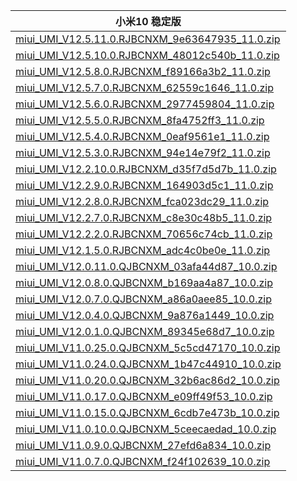 | 小米10  稳定版    |
| ---- |
| [miui_UMI_V12.5.11.0.RJBCNXM_9e63647935_11.0.zip](https://hugeota.d.miui.com/V12.5.11.0.RJBCNXM/miui_UMI_V12.5.11.0.RJBCNXM_9e63647935_11.0.zip)    |
| [miui_UMI_V12.5.10.0.RJBCNXM_48012c540b_11.0.zip](https://hugeota.d.miui.com/V12.5.10.0.RJBCNXM/miui_UMI_V12.5.10.0.RJBCNXM_48012c540b_11.0.zip)    |
| [miui_UMI_V12.5.8.0.RJBCNXM_f89166a3b2_11.0.zip](https://hugeota.d.miui.com/V12.5.8.0.RJBCNXM/miui_UMI_V12.5.8.0.RJBCNXM_f89166a3b2_11.0.zip)    |
| [miui_UMI_V12.5.7.0.RJBCNXM_62559c1646_11.0.zip](https://hugeota.d.miui.com/V12.5.7.0.RJBCNXM/miui_UMI_V12.5.7.0.RJBCNXM_62559c1646_11.0.zip)    |
| [miui_UMI_V12.5.6.0.RJBCNXM_2977459804_11.0.zip](https://hugeota.d.miui.com/V12.5.6.0.RJBCNXM/miui_UMI_V12.5.6.0.RJBCNXM_2977459804_11.0.zip)    |
| [miui_UMI_V12.5.5.0.RJBCNXM_8fa4752ff3_11.0.zip](https://hugeota.d.miui.com/V12.5.5.0.RJBCNXM/miui_UMI_V12.5.5.0.RJBCNXM_8fa4752ff3_11.0.zip)    |
| [miui_UMI_V12.5.4.0.RJBCNXM_0eaf9561e1_11.0.zip](https://hugeota.d.miui.com/V12.5.4.0.RJBCNXM/miui_UMI_V12.5.4.0.RJBCNXM_0eaf9561e1_11.0.zip)    |
| [miui_UMI_V12.5.3.0.RJBCNXM_94e14e79f2_11.0.zip](https://hugeota.d.miui.com/V12.5.3.0.RJBCNXM/miui_UMI_V12.5.3.0.RJBCNXM_94e14e79f2_11.0.zip)    |
| [miui_UMI_V12.2.10.0.RJBCNXM_d35f7d5d7b_11.0.zip](https://hugeota.d.miui.com/V12.2.10.0.RJBCNXM/miui_UMI_V12.2.10.0.RJBCNXM_d35f7d5d7b_11.0.zip)    |
| [miui_UMI_V12.2.9.0.RJBCNXM_164903d5c1_11.0.zip](https://hugeota.d.miui.com/V12.2.9.0.RJBCNXM/miui_UMI_V12.2.9.0.RJBCNXM_164903d5c1_11.0.zip)    |
| [miui_UMI_V12.2.8.0.RJBCNXM_fca023dc29_11.0.zip](https://hugeota.d.miui.com/V12.2.8.0.RJBCNXM/miui_UMI_V12.2.8.0.RJBCNXM_fca023dc29_11.0.zip)    |
| [miui_UMI_V12.2.7.0.RJBCNXM_c8e30c48b5_11.0.zip](https://hugeota.d.miui.com/V12.2.7.0.RJBCNXM/miui_UMI_V12.2.7.0.RJBCNXM_c8e30c48b5_11.0.zip)    |
| [miui_UMI_V12.2.2.0.RJBCNXM_70656c74cb_11.0.zip](https://hugeota.d.miui.com/V12.2.2.0.RJBCNXM/miui_UMI_V12.2.2.0.RJBCNXM_70656c74cb_11.0.zip)    |
| [miui_UMI_V12.1.5.0.RJBCNXM_adc4c0be0e_11.0.zip](https://hugeota.d.miui.com/V12.1.5.0.RJBCNXM/miui_UMI_V12.1.5.0.RJBCNXM_adc4c0be0e_11.0.zip)    |
| [miui_UMI_V12.0.11.0.QJBCNXM_03afa44d87_10.0.zip](https://hugeota.d.miui.com/V12.0.11.0.QJBCNXM/miui_UMI_V12.0.11.0.QJBCNXM_03afa44d87_10.0.zip)    |
| [miui_UMI_V12.0.8.0.QJBCNXM_b169aa4a87_10.0.zip](https://hugeota.d.miui.com/V12.0.8.0.QJBCNXM/miui_UMI_V12.0.8.0.QJBCNXM_b169aa4a87_10.0.zip)    |
| [miui_UMI_V12.0.7.0.QJBCNXM_a86a0aee85_10.0.zip](https://hugeota.d.miui.com/V12.0.7.0.QJBCNXM/miui_UMI_V12.0.7.0.QJBCNXM_a86a0aee85_10.0.zip)    |
| [miui_UMI_V12.0.4.0.QJBCNXM_9a876a1449_10.0.zip](https://hugeota.d.miui.com/V12.0.4.0.QJBCNXM/miui_UMI_V12.0.4.0.QJBCNXM_9a876a1449_10.0.zip)    |
| [miui_UMI_V12.0.1.0.QJBCNXM_89345e68d7_10.0.zip](https://hugeota.d.miui.com/V12.0.1.0.QJBCNXM/miui_UMI_V12.0.1.0.QJBCNXM_89345e68d7_10.0.zip)    |
| [miui_UMI_V11.0.25.0.QJBCNXM_5c5cd47170_10.0.zip](https://hugeota.d.miui.com/V11.0.25.0.QJBCNXM/miui_UMI_V11.0.25.0.QJBCNXM_5c5cd47170_10.0.zip)    |
| [miui_UMI_V11.0.24.0.QJBCNXM_1b47c44910_10.0.zip](https://hugeota.d.miui.com/V11.0.24.0.QJBCNXM/miui_UMI_V11.0.24.0.QJBCNXM_1b47c44910_10.0.zip)    |
| [miui_UMI_V11.0.20.0.QJBCNXM_32b6ac86d2_10.0.zip](https://hugeota.d.miui.com/V11.0.20.0.QJBCNXM/miui_UMI_V11.0.20.0.QJBCNXM_32b6ac86d2_10.0.zip)    |
| [miui_UMI_V11.0.17.0.QJBCNXM_e09ff49f53_10.0.zip](https://hugeota.d.miui.com/V11.0.17.0.QJBCNXM/miui_UMI_V11.0.17.0.QJBCNXM_e09ff49f53_10.0.zip)    |
| [miui_UMI_V11.0.15.0.QJBCNXM_6cdb7e473b_10.0.zip](https://hugeota.d.miui.com/V11.0.15.0.QJBCNXM/miui_UMI_V11.0.15.0.QJBCNXM_6cdb7e473b_10.0.zip)    |
| [miui_UMI_V11.0.10.0.QJBCNXM_5ceecaedad_10.0.zip](https://hugeota.d.miui.com/V11.0.10.0.QJBCNXM/miui_UMI_V11.0.10.0.QJBCNXM_5ceecaedad_10.0.zip)    |
| [miui_UMI_V11.0.9.0.QJBCNXM_27efd6a834_10.0.zip](https://hugeota.d.miui.com/V11.0.9.0.QJBCNXM/miui_UMI_V11.0.9.0.QJBCNXM_27efd6a834_10.0.zip)    |
| [miui_UMI_V11.0.7.0.QJBCNXM_f24f102639_10.0.zip](https://hugeota.d.miui.com/V11.0.7.0.QJBCNXM/miui_UMI_V11.0.7.0.QJBCNXM_f24f102639_10.0.zip)    |
